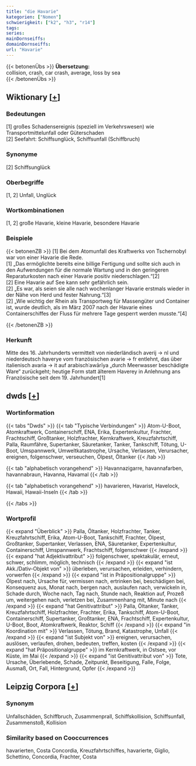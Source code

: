 ```yaml
---
title: "die Havarie"
kategorien: ["Nomen"]
schwierigkeit: ["k2", "h3", "r14"]
tags:
series:
mainDornseiffs:
domainDornseiffs:
url: "Havarie"
---
```


{{< betonenÜbs >}}
**Übersetzung:**  
collision, crash, car crash, average, loss  by sea  
{{< /betonenÜbs >}}

## Wiktionary [[+](https://de.wiktionary.org/wiki/Havarie)]

### Bedeutungen
[1] großes Schadensereignis (speziell im Verkehrswesen) wie Transportmittelunfall oder Güterschaden  
[2] Seefahrt: Schiffsunglück, Schiffsunfall (Schiffbruch)  

### Synonyme
[2] Schiffsunglück  

### Oberbegriffe
[1, 2] Unfall, Unglück  

### Wortkombinationen
[1, 2] große Havarie, kleine Havarie, besondere Havarie  

### Beispiele
{{< betonenZB >}}
[1] Bei dem Atomunfall des Kraftwerks von Tschernobyl war von einer Havarie die Rede.  
[1] „Das ermöglichte bereits eine billige Fertigung und sollte sich auch in den Aufwendungen für die normale Wartung und in den geringeren Reparaturkosten nach einer Havarie positiv niederschlagen.“[2]  
[2] Eine Havarie auf See kann sehr gefährlich sein.  
[2] „Es war, als seien sie alle nach wochenlanger Havarie erstmals wieder in der Nähe von Herd und fester Nahrung.“[3]  
[2] „Wie wichtig der Rhein als Transportweg für Massengüter und Container ist, wurde deutlich, als im März 2007 nach der Havarie eines Containerschiffes der Fluss für mehrere Tage gesperrt werden musste.“[4]  

{{< /betonenZB >}}
### Herkunft
Mitte des 16. Jahrhunderts vermittelt von niederländisch averij → nl und niederdeutsch haverye vom französischen avarie → fr entlehnt, das über italienisch avaria → it auf arabischʿawārīya „durch Meerwasser beschädigte Ware“ zurückgeht; heutige Form statt älterem Haverey in Anlehnung ans Französische seit dem 19. Jahrhundert[1]  



## dwds [[+](https://www.dwds.de/wb/Havarie)]

### Wortinformation
{{< tabs "Dwds" >}}
{{< tab "Typische Verbindungen" >}}
Atom-U-Boot, Atomkraftwerk, Containerschiff, ENA, Erika, Expertenkultur, Frachter, Frachtschiff, Großtanker, Holzfrachter, Kernkraftwerk, Kreuzfahrtschiff, Palla, Raumfähre, Supertanker, Säuretanker, Tanker, Tankschiff, Tötung, U-Boot, Umspannwerk, Umweltkatastrophe, Ursache, Verlassen, Verursacher, ereignen, folgenschwer, verseuchen, Ölpest, Öltanker
{{< /tab >}}

{{< tab "alphabetisch vorangehend" >}}
Havannazigarre, havannafarben, havannabraun, Havanna, Havamal
{{< /tab >}}

{{< tab "alphabetisch vorangehend" >}}
havarieren, Havarist, Havelock, Hawaii, Hawaii-Inseln
{{< /tab >}}

{{< /tabs >}}

### Wortprofil
{{< expand "Überblick" >}} Palla, Öltanker, Holzfrachter, Tanker, Kreuzfahrtschiff, Erika, Atom-U-Boot, Tankschiff, Frachter, Ölpest, Großtanker, Supertanker, Verlassen, ENA, Säuretanker, Expertenkultur, Containerschiff, Umspannwerk, Frachtschiff, folgenschwer {{< /expand >}}
{{< expand "hat Adjektivattribut" >}} folgenschwer, spektakulär, erneut, schwer, schlimm, möglich, technisch {{< /expand >}}
{{< expand "ist Akk./Dativ-Objekt von" >}} überleben, verursachen, erleiden, verhindern, vorwerfen {{< /expand >}}
{{< expand "ist in Präpositionalgruppe" >}} Ölpest nach, Ursache für, vermissen nach, ertrinken bei, beschädigen bei, Konsequenz aus, Monat nach, bergen nach, auslaufen nach, verwickeln in, Schade durch, Woche nach, Tag nach, Stunde nach, Reaktion auf, Prozeß um, weitergehen nach, verletzen bei, Zusammenhang mit, Minute nach {{< /expand >}}
{{< expand "hat Genitivattribut" >}} Palla, Öltanker, Tanker, Kreuzfahrtschiff, Holzfrachter, Frachter, Erika, Tankschiff, Atom-U-Boot, Containerschiff, Supertanker, Großtanker, ENA, Frachtschiff, Expertenkultur, U-Boot, Boot, Atomkraftwerk, Reaktor, Schiff {{< /expand >}}
{{< expand "in Koordination mit" >}} Verlassen, Tötung, Brand, Katastrophe, Unfall {{< /expand >}}
{{< expand "ist Subjekt von" >}} ereignen, verursachen, auslösen, verlaufen, drohen, bedeuten, treffen, kosten {{< /expand >}}
{{< expand "hat Präpositionalgruppe" >}} im Kernkraftwerk, in Ostsee, vor Küste, im Mai {{< /expand >}}
{{< expand "ist Genitivattribut von" >}} Tote, Ursache, Überlebende, Schade, Zeitpunkt, Beseitigung, Falle, Folge, Ausmaß, Ort, Fall, Hintergrund, Opfer {{< /expand >}}

## Leipzig Corpora [[+](https://corpora.uni-leipzig.de/en/res?word=Havarie&corpusId=deu_newscrawl-public_2018)]


### Synonym
Unfallschäden, Schiffbruch, Zusammenprall, Schiffskollision, Schiffsunfall, Zusammenstoß, Kollision


### Similarity based on Cooccurrences
havarierten, Costa Concordia, Kreuzfahrtschiffes, havarierte, Giglio, Schettino, Concordia, Frachter, Costa

